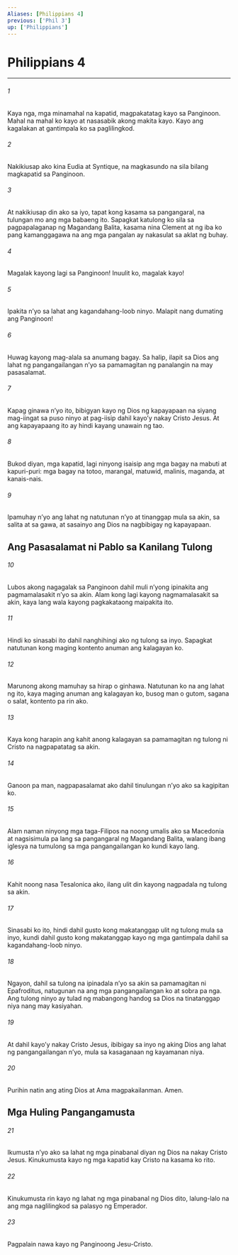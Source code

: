 ```yaml
---
Aliases: [Philippians 4]
previous: ['Phil 3']
up: ['Philippians']
---
```

# Philippians 4

***

###### 1
Kaya nga, mga minamahal na kapatid, magpakatatag kayo sa Panginoon. Mahal na mahal ko kayo at nasasabik akong makita kayo. Kayo ang kagalakan at gantimpala ko sa paglilingkod. 

###### 2
Nakikiusap ako kina Eudia at Syntique, na magkasundo na sila bilang magkapatid sa Panginoon. 

###### 3
At nakikiusap din ako sa iyo, tapat kong kasama sa pangangaral, na tulungan mo ang mga babaeng ito. Sapagkat katulong ko sila sa pagpapalaganap ng Magandang Balita, kasama nina Clement at ng iba ko pang kamanggagawa na ang mga pangalan ay nakasulat sa aklat ng buhay. 

###### 4
Magalak kayong lagi sa Panginoon! Inuulit ko, magalak kayo! 

###### 5
Ipakita nʼyo sa lahat ang kagandahang-loob ninyo. Malapit nang dumating ang Panginoon! 

###### 6
Huwag kayong mag-alala sa anumang bagay. Sa halip, ilapit sa Dios ang lahat ng pangangailangan nʼyo sa pamamagitan ng panalangin na may pasasalamat. 

###### 7
Kapag ginawa nʼyo ito, bibigyan kayo ng Dios ng kapayapaan na siyang mag-iingat sa puso ninyo at pag-iisip dahil kayoʼy nakay Cristo Jesus. At ang kapayapaang ito ay hindi kayang unawain ng tao. 

###### 8
Bukod diyan, mga kapatid, lagi ninyong isaisip ang mga bagay na mabuti at kapuri-puri: mga bagay na totoo, marangal, matuwid, malinis, maganda, at kanais-nais. 

###### 9
Ipamuhay nʼyo ang lahat ng natutunan nʼyo at tinanggap mula sa akin, sa salita at sa gawa, at sasainyo ang Dios na nagbibigay ng kapayapaan.

## Ang Pasasalamat ni Pablo sa Kanilang Tulong 

###### 10
Lubos akong nagagalak sa Panginoon dahil muli nʼyong ipinakita ang pagmamalasakit nʼyo sa akin. Alam kong lagi kayong nagmamalasakit sa akin, kaya lang wala kayong pagkakataong maipakita ito. 

###### 11
Hindi ko sinasabi ito dahil nanghihingi ako ng tulong sa inyo. Sapagkat natutunan kong maging kontento anuman ang kalagayan ko. 

###### 12
Marunong akong mamuhay sa hirap o ginhawa. Natutunan ko na ang lahat ng ito, kaya maging anuman ang kalagayan ko, busog man o gutom, sagana o salat, kontento pa rin ako. 

###### 13
Kaya kong harapin ang kahit anong kalagayan sa pamamagitan ng tulong ni Cristo na nagpapatatag sa akin. 

###### 14
Ganoon pa man, nagpapasalamat ako dahil tinulungan nʼyo ako sa kagipitan ko. 

###### 15
Alam naman ninyong mga taga-Filipos na noong umalis ako sa Macedonia at nagsisimula pa lang sa pangangaral ng Magandang Balita, walang ibang iglesya na tumulong sa mga pangangailangan ko kundi kayo lang. 

###### 16
Kahit noong nasa Tesalonica ako, ilang ulit din kayong nagpadala ng tulong sa akin. 

###### 17
Sinasabi ko ito, hindi dahil gusto kong makatanggap ulit ng tulong mula sa inyo, kundi dahil gusto kong makatanggap kayo ng mga gantimpala dahil sa kagandahang-loob ninyo. 

###### 18
Ngayon, dahil sa tulong na ipinadala nʼyo sa akin sa pamamagitan ni Epafroditus, natugunan na ang mga pangangailangan ko at sobra pa nga. Ang tulong ninyo ay tulad ng mabangong handog sa Dios na tinatanggap niya nang may kasiyahan. 

###### 19
At dahil kayoʼy nakay Cristo Jesus, ibibigay sa inyo ng aking Dios ang lahat ng pangangailangan nʼyo, mula sa kasaganaan ng kayamanan niya. 

###### 20
Purihin natin ang ating Dios at Ama magpakailanman. Amen.

## Mga Huling Pangangamusta 

###### 21
Ikumusta nʼyo ako sa lahat ng mga pinabanal diyan ng Dios na nakay Cristo Jesus. Kinukumusta kayo ng mga kapatid kay Cristo na kasama ko rito. 

###### 22
Kinukumusta rin kayo ng lahat ng mga pinabanal ng Dios dito, lalung-lalo na ang mga naglilingkod sa palasyo ng Emperador. 

###### 23
Pagpalain nawa kayo ng Panginoong Jesu-Cristo.
